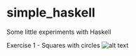 # simple_haskell
Some little experiments with Haskell

Exercise 1 - Squares with circles
![alt text](http://github.com/prokartem/simple_haskell/Ex1/haskell_exercise_1.png)
